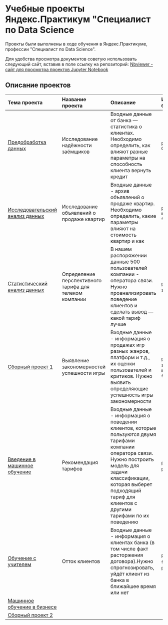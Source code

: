 # Учебные проекты Яндекс.Практикум "Специалист по Data Science
Проекты были выполнены в ходе обучения в Яндекс.Практикуме, профессии "Специалист по Data Science".

Для удобства просмотра документов советую использовать следующий сайт, вставив в поле ссылку на репозиторий: [Nbviewer - сайт для просмотра проектов Jupyter Notebook ](https://nbviewer.jupyter.org)

## Описание проектов
| Тема проекта | Название проекта | Описание | Используемые библиотеки | 
| :---------------------- | :---------------------- | :---------------------- | :---------------------- |
| [Предобработка данных](1.Preprocessing) | Исследование надёжности заёмщиков | Входные данные от банка — статистика о клиентах. Необходимо определить, как влияют разные параметры на способность клиента вернуть кредит  | `pandas` `Mystem` `Counter`  |
| [Исследовательский анализ данных](2.Exploratory_data_analysis) | Исследование объявлений о продаже квартир | Входные данные - архив объявлений о продаже квартир. Необходимо определить, какие параметры влияют на стоимость квартир и как   | `pandas` `numpy` `matplotlib` `seaborn` |
| [Статистический анализ данных](3.Statistical_data_analysis) | Определение перспективного тарифа для телеком компании | В нашем распоряжении данные 500 пользователей компании - оператора связи. Нужно проанализировать поведение клиентов и сделать вывод — какой тариф лучше | `pandas` `numpy` `scipy` `plotly` |
| [Сборный проект 1](4.Module_1) | Выявление закономерностей успешности игры | Входные данные - информация о продажах игр разных жанров, платформ и т.д., их оценки пользователей и критиков. Нужно выявить определяющие успешность игры закономерности | `pandas` `numpy` `scipy` `plotly` `matplotlib` `seaborn` |
| [Введение в машинное обучение](5.Introduction_to_ML) | Рекомендация тарифов | Входные данные - информация о поведении клиентов, которые пользуются двумя тарифами компании оператора связи. Нужно построить модель для задачи классификации, которая выберет подходящий тариф для клиентов с другими тарифами по их поведению | `pandas` `sklearn`  `plotly` `time` |
| [Обучение с учителем](6.Supervised_learning) | Отток клиентов | Входные данные - информация о клиентах банка (в том числе факт расторжения договора).Нужно спрогнозировать, уйдёт клиент из банка в ближайшее время или нет | `pandas` `numpy` `sklearn` `seaborn` `plotly` `time` |
| [Машинное обучение в бизнесе]() |  |  |  |
| [Сборный проект 2]() |  |  |  |
